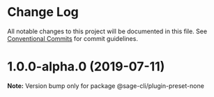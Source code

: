 # Change Log

All notable changes to this project will be documented in this file.
See [Conventional Commits](https://conventionalcommits.org) for commit guidelines.

# 1.0.0-alpha.0 (2019-07-11)

**Note:** Version bump only for package @sage-cli/plugin-preset-none
